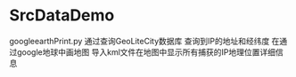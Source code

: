 # SrcDataDemo
googleearthPrint.py
通过查询GeoLiteCity数据库 查询到IP的地址和经纬度 
在通过google地球中画地图 导入kml文件在地图中显示所有捕获的IP地理位置详细信息
